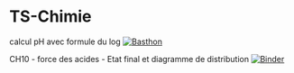 # TS-Chimie

calcul pH avec formule du log
[![Basthon](https://basthon.fr/theme/assets/img/basthon.svg)](https://mybinder.org/v2/gh/CDERYCKE/TS-Chimie/master?filepath=pH.ipynb)

CH10 - force des acides - Etat final et diagramme de distribution
[![Binder](https://mybinder.org/badge_logo.svg)](https://mybinder.org/v2/gh/CDERYCKE/TS-Chimie/HEAD?filepath=CH10%20-%20Forces%20acides.ipynb)
